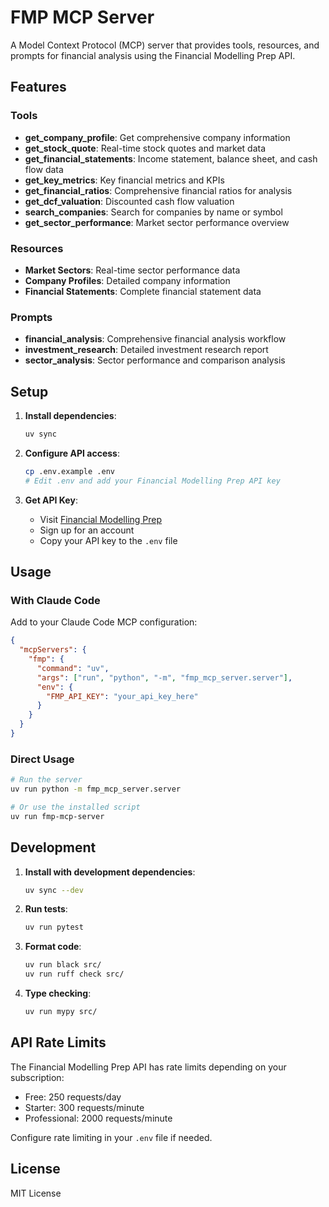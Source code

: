 # FMP MCP Server

A Model Context Protocol (MCP) server that provides tools, resources, and prompts for financial analysis using the Financial Modelling Prep API.

## Features

### Tools
- **get_company_profile**: Get comprehensive company information
- **get_stock_quote**: Real-time stock quotes and market data
- **get_financial_statements**: Income statement, balance sheet, and cash flow data
- **get_key_metrics**: Key financial metrics and KPIs
- **get_financial_ratios**: Comprehensive financial ratios for analysis
- **get_dcf_valuation**: Discounted cash flow valuation
- **search_companies**: Search for companies by name or symbol
- **get_sector_performance**: Market sector performance overview

### Resources
- **Market Sectors**: Real-time sector performance data
- **Company Profiles**: Detailed company information
- **Financial Statements**: Complete financial statement data

### Prompts
- **financial_analysis**: Comprehensive financial analysis workflow
- **investment_research**: Detailed investment research report
- **sector_analysis**: Sector performance and comparison analysis

## Setup

1. **Install dependencies**:
   ```bash
   uv sync
   ```

2. **Configure API access**:
   ```bash
   cp .env.example .env
   # Edit .env and add your Financial Modelling Prep API key
   ```

3. **Get API Key**:
   - Visit [Financial Modelling Prep](https://financialmodelingprep.com/developer/docs)
   - Sign up for an account
   - Copy your API key to the `.env` file

## Usage

### With Claude Code

Add to your Claude Code MCP configuration:

```json
{
  "mcpServers": {
    "fmp": {
      "command": "uv",
      "args": ["run", "python", "-m", "fmp_mcp_server.server"],
      "env": {
        "FMP_API_KEY": "your_api_key_here"
      }
    }
  }
}
```

### Direct Usage

```bash
# Run the server
uv run python -m fmp_mcp_server.server

# Or use the installed script
uv run fmp-mcp-server
```

## Development

1. **Install with development dependencies**:
   ```bash
   uv sync --dev
   ```

2. **Run tests**:
   ```bash
   uv run pytest
   ```

3. **Format code**:
   ```bash
   uv run black src/
   uv run ruff check src/
   ```

4. **Type checking**:
   ```bash
   uv run mypy src/
   ```

## API Rate Limits

The Financial Modelling Prep API has rate limits depending on your subscription:
- Free: 250 requests/day
- Starter: 300 requests/minute
- Professional: 2000 requests/minute

Configure rate limiting in your `.env` file if needed.

## License

MIT License
